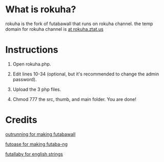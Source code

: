 # What is rokuha?
rokuha is the fork of futabawall that runs on rokuha channel. the temp domain for rokuha channel is [at rokuha.ztat.us](http://rokuha.ztat.us/)

# Instructions
1. Open rokuha.php.

2. Edit lines 10-34 (optional, but it's recommended to change the admin password).

3. Upload the 3 php files.

4. Chmod 777 the src, thumb, and main folder.
You are done!

# Credits
[outrunning for making futabawall](https://github.com/outrunning/futabawall)

[futoase for making futaba-ng](https://github.com/futoase/futaba-ng)

[futallaby for english strings](http://1chan.net/futallaby/)
